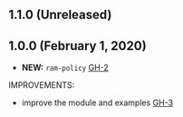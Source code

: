 ## 1.1.0 (Unreleased)
## 1.0.0 (February 1, 2020)

- **NEW:** `ram-policy` [GH-2](https://github.com/terraform-alicloud-modules/terraform-alicloud-ram-policy/pull/2)

IMPROVEMENTS:

- improve the module and examples [GH-3](https://github.com/terraform-alicloud-modules/terraform-alicloud-ram-policy/pull/3)
